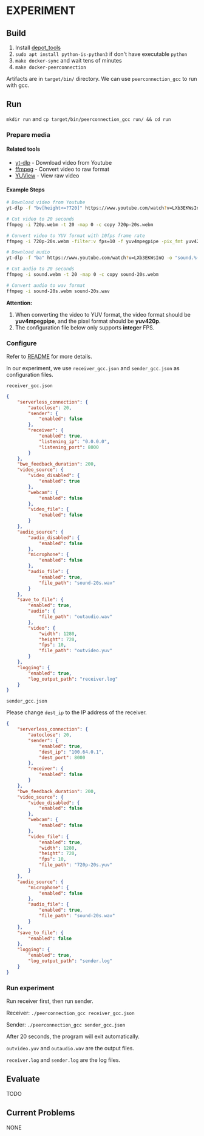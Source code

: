 # EXPERIMENT

## Build

1. Install [depot_tools](https://commondatastorage.googleapis.com/chrome-infra-docs/flat/depot_tools/docs/html/depot_tools_tutorial.html#_setting_up)
2. `sudo apt install python-is-python3` if don't have executable `python`
3. `make docker-sync` and wait tens of minutes
4. `make docker-peerconnection`

Artifacts are in `target/bin/` directory. We can use `peerconnection_gcc` to run with gcc.

## Run

`mkdir run` and `cp target/bin/peerconnection_gcc run/ && cd run`

### Prepare media

#### Related tools

- [yt-dlp](https://github.com/yt-dlp/yt-dlp) - Download video from Youtube
- [ffmpeg](https://ffmpeg.org/) - Convert video to raw format
- [YUView](https://github.com/IENT/YUView) - View raw video

#### Example Steps

``` bash
# Download video from Youtube
yt-dlp -f "bv[height<=?720]" https://www.youtube.com/watch?v=LXb3EKWsInQ -o "720p.%(ext)s"

# Cut video to 20 seconds
ffmpeg -i 720p.webm -t 20 -map 0 -c copy 720p-20s.webm

# Convert video to YUV format with 10fps frame rate
ffmpeg -i 720p-20s.webm -filter:v fps=10 -f yuv4mpegpipe -pix_fmt yuv420p 720p-20s.yuv

# Download audio
yt-dlp -f "ba" https://www.youtube.com/watch?v=LXb3EKWsInQ -o "sound.%(ext)s"

# Cut audio to 20 seconds
ffmpeg -i sound.webm -t 20 -map 0 -c copy sound-20s.webm

# Convert audio to wav format
ffmpeg -i sound-20s.webm sound-20s.wav

```

**Attention:**

1. When converting the video to YUV format, the video format should be **yuv4mpegpipe**, and the pixel format should be **yuv420p**.
2. The configuration file below only supports **integer** FPS.

### Configure

Refer to [README](./README.md) for more details.

In our experiment, we use `receiver_gcc.json` and `sender_gcc.json` as configuration files.

`receiver_gcc.json`

``` json
{
    "serverless_connection": {
        "autoclose": 20,
        "sender": {
            "enabled": false
        },
        "receiver": {
            "enabled": true,
            "listening_ip": "0.0.0.0",
            "listening_port": 8000
        }
    },
    "bwe_feedback_duration": 200,
    "video_source": {
        "video_disabled": {
            "enabled": true
        },
        "webcam": {
            "enabled": false
        },
        "video_file": {
            "enabled": false
        }
    },
    "audio_source": {
        "audio_disabled": {
            "enabled": false
        },
        "microphone": {
            "enabled": false
        },
        "audio_file": {
            "enabled": true,
            "file_path": "sound-20s.wav"
        }
    },
    "save_to_file": {
        "enabled": true,
        "audio": {
            "file_path": "outaudio.wav"
        },
        "video": {
            "width": 1280,
            "height": 720,
            "fps": 10,
            "file_path": "outvideo.yuv"
        }
    },
    "logging": {
        "enabled": true,
        "log_output_path": "receiver.log"
    }
}
```

`sender_gcc.json`

Please change `dest_ip` to the IP address of the receiver.

``` json
{
    "serverless_connection": {
        "autoclose": 20,
        "sender": {
            "enabled": true,
            "dest_ip": "100.64.0.1",
            "dest_port": 8000
        },
        "receiver": {
            "enabled": false
        }
    },
    "bwe_feedback_duration": 200,
    "video_source": {
        "video_disabled": {
            "enabled": false
        },
        "webcam": {
            "enabled": false
        },
        "video_file": {
            "enabled": true,
            "width": 1280,
            "height": 720,
            "fps": 10,
            "file_path": "720p-20s.yuv"
        }
    },
    "audio_source": {
        "microphone": {
            "enabled": false
        },
        "audio_file": {
            "enabled": true,
            "file_path": "sound-20s.wav"
        }
    },
    "save_to_file": {
        "enabled": false
    },
    "logging": {
        "enabled": true,
        "log_output_path": "sender.log"
    }
}
```

### Run experiment

Run receiver first, then run sender.

Receiver: `./peerconnection_gcc receiver_gcc.json`

Sender: `./peerconnection_gcc sender_gcc.json`

After 20 seconds, the program will exit automatically.

`outvideo.yuv` and `outaudio.wav` are the output files.

`receiver.log` and `sender.log` are the log files.

## Evaluate

TODO

## Current Problems

NONE
